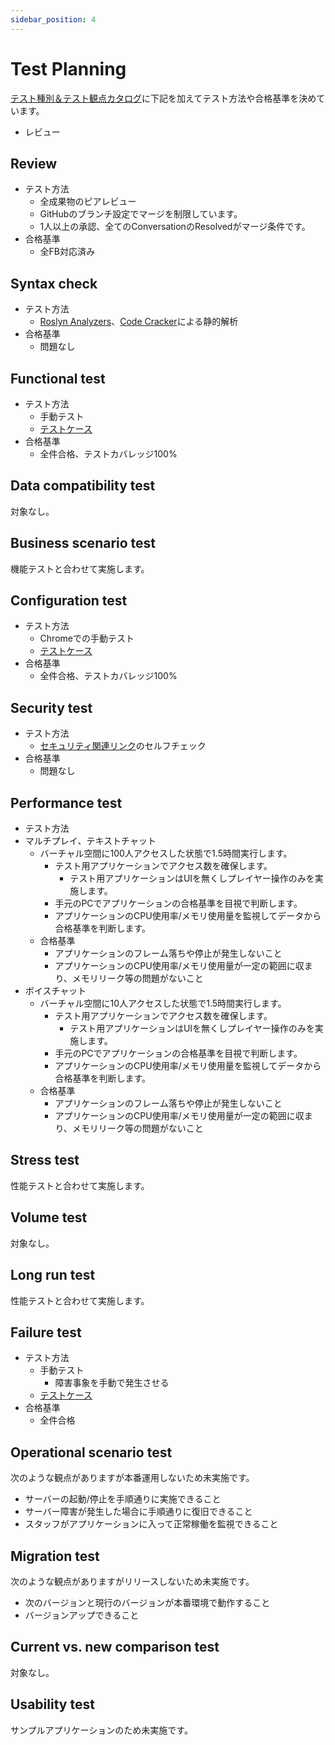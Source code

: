 ```yaml
---
sidebar_position: 4
---
```


# Test Planning

[テスト種別＆テスト観点カタログ](https://fintan.jp/page/1456/)に下記を加えてテスト方法や合格基準を決めています。

- レビュー

## Review

- テスト方法
  - 全成果物のピアレビュー
  - GitHubのブランチ設定でマージを制限しています。
  - 1人以上の承認、全てのConversationのResolvedがマージ条件です。
- 合格基準
  - 全FB対応済み

## Syntax check

- テスト方法
  - [Roslyn Analyzers](https://github.com/dotnet/roslyn-analyzers)、[Code Cracker](https://github.com/code-cracker/code-cracker)による静的解析
- 合格基準
  - 問題なし

## Functional test

- テスト方法
  - 手動テスト
  - [テストケース](./test-case.md#functional-test)
- 合格基準
  - 全件合格、テストカバレッジ100%

## Data compatibility test

対象なし。

## Business scenario test

機能テストと合わせて実施します。

## Configuration test

- テスト方法
  - Chromeでの手動テスト
  - [テストケース](./test-case.md#functional-test)
- 合格基準
  - 全件合格、テストカバレッジ100%

## Security test

- テスト方法
  - [セキュリティ関連リンク](https://fintan-contents.github.io/mobile-app-crib-notes/reference/security/awesome-sites)のセルフチェック
- 合格基準
  - 問題なし

## Performance test

- テスト方法
- マルチプレイ、テキストチャット
  - バーチャル空間に100人アクセスした状態で1.5時間実行します。
    - テスト用アプリケーションでアクセス数を確保します。
      - テスト用アプリケーションはUIを無くしプレイヤー操作のみを実施します。
    - 手元のPCでアプリケーションの合格基準を目視で判断します。
    - アプリケーションのCPU使用率/メモリ使用量を監視してデータから合格基準を判断します。
  - 合格基準
    - アプリケーションのフレーム落ちや停止が発生しないこと
    - アプリケーションのCPU使用率/メモリ使用量が一定の範囲に収まり、メモリリーク等の問題がないこと
- ボイスチャット
  - バーチャル空間に10人アクセスした状態で1.5時間実行します。
    - テスト用アプリケーションでアクセス数を確保します。
      - テスト用アプリケーションはUIを無くしプレイヤー操作のみを実施します。
    - 手元のPCでアプリケーションの合格基準を目視で判断します。
    - アプリケーションのCPU使用率/メモリ使用量を監視してデータから合格基準を判断します。
  - 合格基準
    - アプリケーションのフレーム落ちや停止が発生しないこと
    - アプリケーションのCPU使用率/メモリ使用量が一定の範囲に収まり、メモリリーク等の問題がないこと

## Stress test

性能テストと合わせて実施します。

## Volume test

対象なし。

## Long run test

性能テストと合わせて実施します。

## Failure test

- テスト方法
  - 手動テスト
    - 障害事象を手動で発生させる
  - [テストケース](./test-case.md#failure-test)
- 合格基準
  - 全件合格

## Operational scenario test

次のような観点がありますが本番運用しないため未実施です。

- サーバーの起動/停止を手順通りに実施できること
- サーバー障害が発生した場合に手順通りに復旧できること
- スタッフがアプリケーションに入って正常稼働を監視できること

## Migration test

次のような観点がありますがリリースしないため未実施です。

- 次のバージョンと現行のバージョンが本番環境で動作すること
- バージョンアップできること

## Current vs. new comparison test

対象なし。

## Usability test

サンプルアプリケーションのため未実施です。
